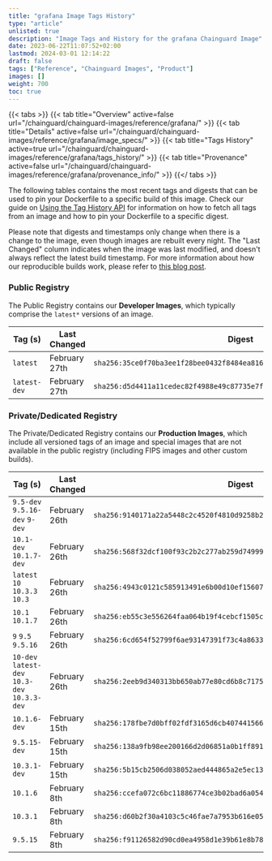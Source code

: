 ```yaml
---
title: "grafana Image Tags History"
type: "article"
unlisted: true
description: "Image Tags and History for the grafana Chainguard Image"
date: 2023-06-22T11:07:52+02:00
lastmod: 2024-03-01 12:14:22
draft: false
tags: ["Reference", "Chainguard Images", "Product"]
images: []
weight: 700
toc: true
---
```


{{< tabs >}}
{{< tab title="Overview" active=false url="/chainguard/chainguard-images/reference/grafana/" >}}
{{< tab title="Details" active=false url="/chainguard/chainguard-images/reference/grafana/image_specs/" >}}
{{< tab title="Tags History" active=true url="/chainguard/chainguard-images/reference/grafana/tags_history/" >}}
{{< tab title="Provenance" active=false url="/chainguard/chainguard-images/reference/grafana/provenance_info/" >}}
{{</ tabs >}}

The following tables contains the most recent tags and digests that can be used to pin your Dockerfile to a specific build of this image. Check our guide on [Using the Tag History API](/chainguard/chainguard-images/using-the-tag-history-api/) for information on how to fetch all tags from an image and how to pin your Dockerfile to a specific digest.

Please note that digests and timestamps only change when there is a change to the image, even though images are rebuilt every night. The "Last Changed" column indicates when the image was last modified, and doesn't always reflect the latest build timestamp. For more information about how our reproducible builds work, please refer to [this blog post](https://www.chainguard.dev/unchained/reproducing-chainguards-reproducible-image-builds).

### Public Registry
The Public Registry contains our **Developer Images**, which typically comprise the `latest*` versions of an image.

| Tag (s)       | Last Changed  | Digest                                                                    |
|---------------|---------------|---------------------------------------------------------------------------|
|  `latest`     | February 27th | `sha256:35ce0f70ba3ee1f28bee0432f8484ea816e2ca05c14119c749d5101ec400b7b7` |
|  `latest-dev` | February 27th | `sha256:d5d4411a11cedec82f4988e49c87735e7f1017a5242f683a17fd7cbe241c1149` |


### Private/Dedicated Registry
The Private/Dedicated Registry contains our **Production Images**, which include all versioned tags of an image and special images that are not available in the public registry (including FIPS images and other custom builds).

| Tag (s)                                        | Last Changed  | Digest                                                                    |
|------------------------------------------------|---------------|---------------------------------------------------------------------------|
|  `9.5-dev` `9.5.16-dev` `9-dev`                | February 26th | `sha256:9140171a22a5448c2c4520f4810d9258b2d43dc20649ffd4ec3028dbe9286a50` |
|  `10.1-dev` `10.1.7-dev`                       | February 26th | `sha256:568f32dcf100f93c2b2c277ab259d74999ef66b3608a5208066e240c19b9c7b2` |
|  `latest` `10` `10.3.3` `10.3`                 | February 26th | `sha256:4943c0121c585913491e6b00d10ef15607c6a6e9ce87658180c2ea83af240be9` |
|  `10.1` `10.1.7`                               | February 26th | `sha256:eb55c3e556264faa064b19f4cebcf1505c5a07a05ec0a4f5c58dd91f2a50bf9b` |
|  `9` `9.5` `9.5.16`                            | February 26th | `sha256:6cd654f52799f6ae93147391f73c4a863321e814c4295959a75c43b13ca9dc57` |
|  `10-dev` `latest-dev` `10.3-dev` `10.3.3-dev` | February 26th | `sha256:2eeb9d340313bb650ab77e80cd6b8c71753c081e61a2bd477659d7bf768803cc` |
|  `10.1.6-dev`                                  | February 15th | `sha256:178fbe7d0bff02fdf3165d6cb407441566c9bdc195dac86db39cfb94017e4168` |
|  `9.5.15-dev`                                  | February 15th | `sha256:138a9fb98ee200166d2d06851a0b1ff891238bdb91ef9296435733e7799aeb23` |
|  `10.3.1-dev`                                  | February 15th | `sha256:5b15cb2506d038052aed444865a2e5ec137bbb079d54c6b67a9a50c6b6ca85a1` |
|  `10.1.6`                                      | February 8th  | `sha256:ccefa072c6bc11886774ce3b02bad6a0542a908233ccebc7cd2c4c7317bada9f` |
|  `10.3.1`                                      | February 8th  | `sha256:d60b2f30a4103c5c46fae7a7953b616e05b6bd0d4c6263de08999790f2c585e2` |
|  `9.5.15`                                      | February 8th  | `sha256:f91126582d90cd0ea4958d1e39b61e8b788925580f1727ec6cc7b4e4b842f04e` |

